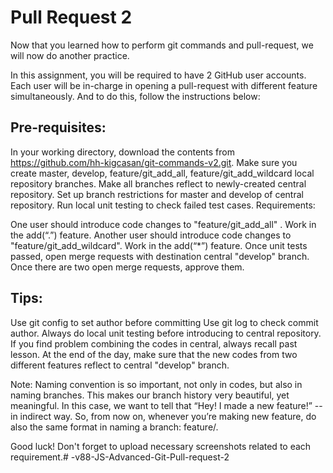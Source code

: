 # Pull Request 2
Now that you learned how to perform git commands and pull-request, we will now do another practice.

In this assignment, you will be required to have 2 GitHub user accounts. Each user will be in-charge in opening a pull-request with different feature simultaneously. And to do this, follow the instructions below:

## Pre-requisites:

In your working directory, download the contents from https://github.com/hh-kigcasan/git-commands-v2.git. 
Make sure you create master, develop, feature/git_add_all, feature/git_add_wildcard local repository branches.
Make all branches reflect to newly-created central repository.
Set up branch restrictions for master and develop of central repository.
Run local unit testing to check failed test cases.
Requirements:

One user should introduce code changes to "feature/git_add_all" . Work in the add(“.”) feature.
Another user should introduce code changes to "feature/git_add_wildcard". Work in the add(“*”) feature.
Once unit tests passed, open merge requests with destination central "develop" branch.
Once there are two open merge requests, approve them. 

## Tips:

Use git config to set author before committing
Use git log to check commit author.
Always do local unit testing before introducing to central repository.
If you find problem combining the codes in central, always recall past lesson. At the end of the day, make sure that the new codes from two different features reflect to central "develop" branch.


Note: Naming convention is so important, not only in codes, but also in naming branches. This makes our branch history very beautiful, yet meaningful. In this case, we want to tell that “Hey! I made a new feature!” -- in indirect way. So, from now on, whenever you’re making new feature, do also the same format in naming a branch: feature/<feature name or id given by your team>.

Good luck! Don't forget to upload necessary screenshots related to each requirement.# -v88-JS-Advanced-Git-Pull-request-2
